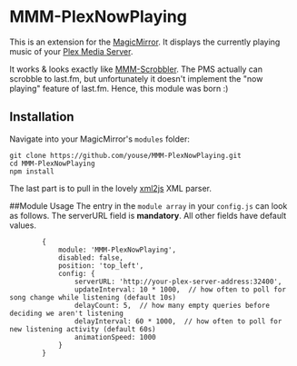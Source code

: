 # MMM-PlexNowPlaying
This is an extension for the [MagicMirror](https://github.com/MichMich/MagicMirror). It displays the currently playing music of your [Plex Media Server](plex.tv).

It works & looks exactly like [MMM-Scrobbler](https://github.com/PtrBld/MMM-Scrobbler).  The PMS actually can scrobble to last.fm, but unfortunately it doesn't implement the "now playing" feature of last.fm.  Hence, this module was born :)

## Installation

Navigate into your MagicMirror's `modules` folder:

```
git clone https://github.com/youse/MMM-PlexNowPlaying.git
cd MMM-PlexNowPlaying
npm install
```

The last part is to pull in the lovely [xml2js](https://github.com/Leonidas-from-XIV/node-xml2js) XML parser.

##Module Usage
The entry in the `module array` in your `config.js` can look as follows. The serverURL field is **mandatory**. All other fields have default values.

```
        {   
            module: 'MMM-PlexNowPlaying',
            disabled: false,
            position: 'top_left',
            config: {
                serverURL: 'http://your-plex-server-address:32400',
                updateInterval: 10 * 1000,  // how often to poll for song change while listening (default 10s) 
                delayCount: 5,  // how many empty queries before deciding we aren't listening
                delayInterval: 60 * 1000,  // how often to poll for new listening activity (default 60s)
                animationSpeed: 1000
            }
        }
```
